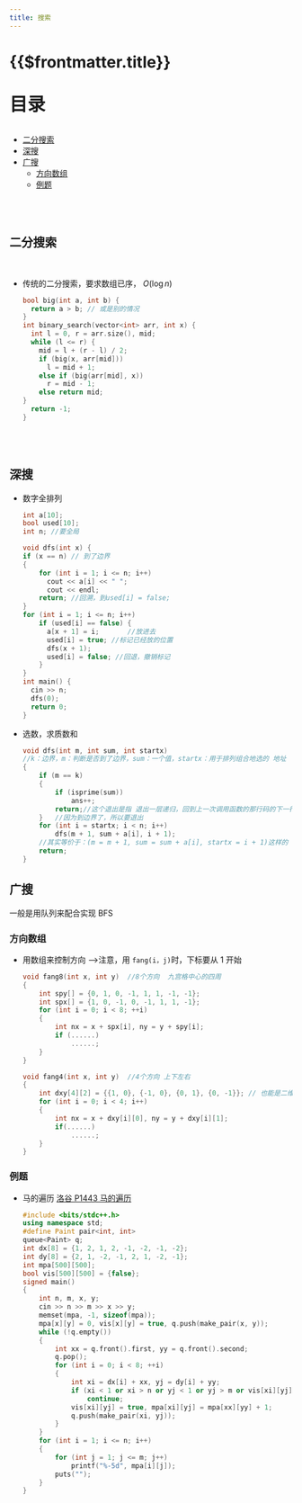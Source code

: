 ```yaml
---
title: 搜索
---
```


# {{$frontmatter.title}}

<p style="font-size: 32px; font-weight: bold;">目录</p>

<!-- @import "[TOC]" {cmd="toc" depthFrom=2 depthTo=6 orderedList=false} -->

<!-- code_chunk_output -->

- [二分搜索](#二分搜索)
- [深搜](#深搜)
- [广搜](#广搜)
  - [方向数组](#方向数组)
  - [例题](#例题)

<!-- /code_chunk_output -->

<br>
&emsp;

 
## 二分搜索

&emsp;&emsp;

- 传统的二分搜索，要求数组已序， $O(\log n)$
  ```cpp {.line-numbers}
  bool big(int a, int b) {
    return a > b; // 或是别的情况
  }
  int binary_search(vector<int> arr, int x) {
    int l = 0, r = arr.size(), mid;
    while (l <= r) {
      mid = l + (r - l) / 2;
      if (big(x, arr[mid]))
        l = mid + 1;
      else if (big(arr[mid], x))
        r = mid - 1;
      else return mid;
  }
    return -1;
  }
  ```

<br>
&emsp;

## 深搜

- 数字全排列

  ```cpp {.line-numbers}
  int a[10];
  bool used[10];
  int n; //要全局

  void dfs(int x) {
  if (x == n) // 到了边界
  {
      for (int i = 1; i <= n; i++)
        cout << a[i] << " ";
        cout << endl;
      return; //回溯，到used[i] = false;
  }
  for (int i = 1; i <= n; i++)
      if (used[i] == false) {
        a[x + 1] = i;       //放进去
        used[i] = true; //标记已经放的位置
        dfs(x + 1);
        used[i] = false; //回退，撤销标记
      }
  }
  int main() {
    cin >> n;
    dfs(0);
    return 0;
  }
  ```

- 选数，求质数和

  ```cpp {.line-numbers}
  void dfs(int m, int sum, int startx)
  //k：边界，m：判断是否到了边界，sum：一个值，startx：用于排列组合地选的 地址
  {
      if (m == k)
      {
          if (isprime(sum))
              ans++;
          return;//这个退出是指 退出一层递归，回到上一次调用函数的那行码的下一行，再无事地走下去
      }   //因为到边界了，所以要退出
      for (int i = startx; i < n; i++)
          dfs(m + 1, sum + a[i], i + 1);
      //其实等价于：(m = m + 1, sum = sum + a[i], startx = i + 1)这样的
      return;
  }
  ```

## 广搜

一般是用队列来配合实现 BFS

### 方向数组

- 用数组来控制方向 —>注意，用 `fang(i，j)`时，下标要从 1 开始

  ```cpp {.line-numbers}
  void fang8(int x, int y)  //8个方向  九宫格中心的四周
  {
      int spy[] = {0, 1, 0, -1, 1, 1, -1, -1};
      int spx[] = {1, 0, -1, 0, -1, 1, 1, -1};
      for (int i = 0; i < 8; ++i)
      {
          int nx = x + spx[i], ny = y + spy[i];
          if (......)
              ......;
      }
  }
  ```

  ```cpp {.line-numbers}
  void fang4(int x, int y)  //4个方向 上下左右
  {
      int dxy[4][2] = {{1, 0}, {-1, 0}, {0, 1}, {0, -1}}; // 也能是二维数组
      for (int i = 0; i < 4; i++)
      {
          int nx = x + dxy[i][0], ny = y + dxy[i][1];
          if(......)
              ......;
      }
  }
  ```

### 例题

- 马的遍历 [洛谷 P1443 马的遍历](https://www.luogu.com.cn/problem/P1443)

  ```cpp {.line-numbers}
  #include <bits/stdc++.h>
  using namespace std;
  #define Paint pair<int, int>
  queue<Paint> q;
  int dx[8] = {1, 2, 1, 2, -1, -2, -1, -2};
  int dy[8] = {2, 1, -2, -1, 2, 1, -2, -1};
  int mpa[500][500];
  bool vis[500][500] = {false};
  signed main()
  {
      int n, m, x, y;
      cin >> n >> m >> x >> y;
      memset(mpa, -1, sizeof(mpa));
      mpa[x][y] = 0, vis[x][y] = true, q.push(make_pair(x, y));
      while (!q.empty())
      {
          int xx = q.front().first, yy = q.front().second;
          q.pop();
          for (int i = 0; i < 8; ++i)
          {
              int xi = dx[i] + xx, yj = dy[i] + yy;
              if (xi < 1 or xi > n or yj < 1 or yj > m or vis[xi][yj])
                  continue;
              vis[xi][yj] = true, mpa[xi][yj] = mpa[xx][yy] + 1;
              q.push(make_pair(xi, yj));
          }
      }
      for (int i = 1; i <= n; i++)
      {
          for (int j = 1; j <= m; j++)
              printf("%-5d", mpa[i][j]);
          puts("");
      }
  }
  ```
